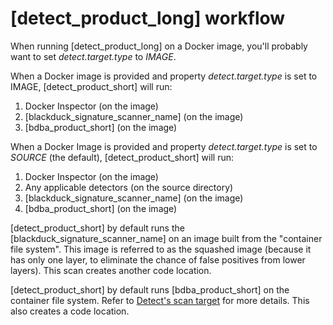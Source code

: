 # [detect_product_long] workflow

When running [detect_product_long] on a Docker image, you'll probably want to
set *detect.target.type* to *IMAGE*.

When a Docker image is provided and property *detect.target.type* is set to IMAGE, [detect_product_short] will run:

1. Docker Inspector (on the image)
1. [blackduck_signature_scanner_name] (on the image)
1. [bdba_product_short] (on the image)

When a Docker Image is provided and property *detect.target.type* is set to *SOURCE* (the default), [detect_product_short] will run:

1. Docker Inspector (on the image)
1. Any applicable detectors (on the source directory)
1. [blackduck_signature_scanner_name] (on the image)
1. [bdba_product_short] (on the image)

[detect_product_short] by default runs
the [blackduck_signature_scanner_name] on an image built from the "container file system".
This image is referred to as
the squashed image (because it has only one layer, to eliminate the chance of false positives from lower layers).
This scan creates another code location.

[detect_product_short] by default
runs [bdba_product_short] on the container file system.
Refer to [Detect's scan target](#black-duck-detects-scan-target) for more details.
This also creates a code location.

